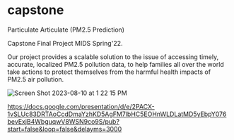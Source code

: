 # capstone
Particulate Articulate (PM2.5 Prediction)

Capstone Final Project MIDS Spring'22. 

Our project provides a scalable solution to the issue of accessing timely, accurate, localized PM2.5 pollution data, to help families all over the world take actions to protect themselves from the harmful health impacts of PM2.5 air pollution. 

![Screen Shot 2023-08-10 at 1 22 15 PM](https://github.com/jerico-johns/Particulate-Articulate/assets/76978523/c48baaa3-f3a1-4d34-9d6a-cbdc6c03b380)

https://docs.google.com/presentation/d/e/2PACX-1vSLUc83DRTAoCcdDmaYzhKD5AgFM7lbHC5EOHnWLDLatMD5yEbpY076bevExjB4WbguqwV8WSN9co9S/pub?start=false&loop=false&delayms=3000



